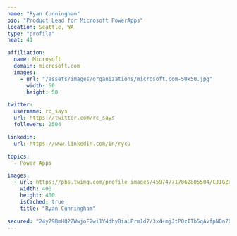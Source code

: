```yaml
---
name: "Ryan Cunningham"
bio: "Product Lead for Microsoft PowerApps"
location: Seattle, WA
type: "profile"
heat: 41

affiliation:
  name: Microsoft
  domain: microsoft.com
  images:
    - url: "/assets/images/organizations/microsoft.com-50x50.jpg"
      width: 50
      height: 50

twitter:
  username: rc_says
  url: https://twitter.com/rc_says
  followers: 2504

linkedin:
  url: https://www.linkedin.com/in/rycu

topics:
  - Power Apps

images:
  - url: https://pbs.twimg.com/profile_images/459747717862805504/CJIGZejd_400x400.png
    width: 400
    height: 400
    isCached: true
    title: "Ryan Cunningham"

secured: "24y79BmHQ2ZWwjoF2wi1Y4dhyBiaLPrm1d7/3x4+mjJtP0zITb5qAvfpNDn7GIF0sNDxHBtJBQLIhTQYF0lBWSFhEjkIRzS/fKyfNZhMcr4wbsxutSye075WD+v3YeDlg5O8kO4Olx7jSGIp/I5oGtB+v0UJP41vj+lRilvmx/YwQdj0QMR4VUS47xemNin6VlPA0q66QEdBnZx6BOFqsjivzx+Qlm3kPj5ifbjf1A/amgBc6HHQmZYz0/Goj6E3E+8vFBVITrHREhxgWk8t1yTJlVyEiA6QZh4dMCpyct0PoGaFwThGXmpKSmtqqC51CQId8saZ7oUTESyVr9b0L730f15zWSQfsbD8tPBL24PRWEClt3+1hEzrU0aliMZRk8myX5hcuRaKpSBS60ftv1DwQ1FsumcEYMjJIpB6uZE=;I74R8kEF/eWVObtu8zP6zA=="
---
```


